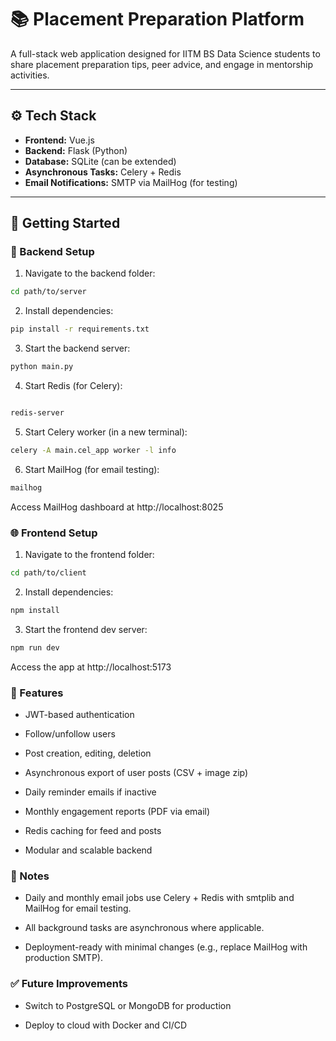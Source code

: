 # 📚 Placement Preparation Platform

A full-stack web application designed for IITM BS Data Science students to share placement preparation tips, peer advice, and engage in mentorship activities.

---

## ⚙️ Tech Stack

- **Frontend:** Vue.js
- **Backend:** Flask (Python)
- **Database:** SQLite (can be extended)
- **Asynchronous Tasks:** Celery + Redis
- **Email Notifications:** SMTP via MailHog (for testing)

---

## 🚀 Getting Started

### 🔧 Backend Setup

1. Navigate to the backend folder:

```bash
cd path/to/server
```
2. Install dependencies:

```bash
pip install -r requirements.txt
```
3. Start the backend server:

```bash
python main.py
```
4. Start Redis (for Celery):

```bash

redis-server
```

5. Start Celery worker (in a new terminal):

```bash
celery -A main.cel_app worker -l info
```
6. Start MailHog (for email testing):

```bash
mailhog
```
Access MailHog dashboard at http://localhost:8025

### 🌐 Frontend Setup
1. Navigate to the frontend folder:

```bash
cd path/to/client
```
2. Install dependencies:

```bash
npm install
```
3. Start the frontend dev server:

```bash
npm run dev
```
Access the app at http://localhost:5173

### 🔄 Features
- JWT-based authentication

- Follow/unfollow users

- Post creation, editing, deletion

- Asynchronous export of user posts (CSV + image zip)

- Daily reminder emails if inactive

- Monthly engagement reports (PDF via email)

- Redis caching for feed and posts

- Modular and scalable backend

### 📌 Notes
- Daily and monthly email jobs use Celery + Redis with smtplib and MailHog for email testing.

- All background tasks are asynchronous where applicable.

- Deployment-ready with minimal changes (e.g., replace MailHog with production SMTP).

### ✅ Future Improvements

- Switch to PostgreSQL or MongoDB for production

- Deploy to cloud with Docker and CI/CD
